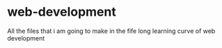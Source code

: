 # web-development
 All the files that i am going to make in the fife long learning curve of web development
